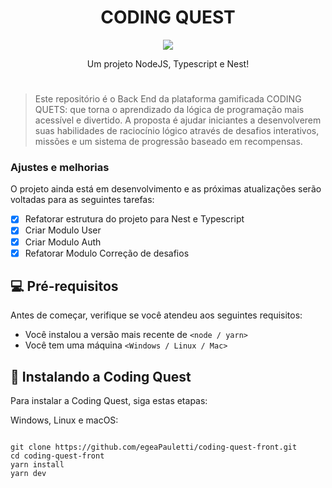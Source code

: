 <h1 align="center">CODING QUEST</h1>

<p align="center">
    <img src="https://skillicons.dev/icons?i=nodejs,typescript,nest,mysql,prisma" />
</p>
<div align="center">
  Um projeto NodeJS, Typescript e Nest!
</div>
<div>
<h1 align="center"></h1>
</div>

> Este repositório é o Back End da plataforma gamificada CODING QUETS: que torna o aprendizado da lógica de programação mais acessível e divertido. A proposta é ajudar iniciantes a desenvolverem suas habilidades de raciocínio lógico através de desafios interativos, missões e um sistema de progressão baseado em recompensas. 

### Ajustes e melhorias

O projeto ainda está em desenvolvimento e as próximas atualizações serão voltadas para as seguintes tarefas:

- [x] Refatorar estrutura do projeto para Nest e Typescript
- [x] Criar Modulo User
- [x] Criar Modulo Auth
- [x] Refatorar Modulo Correção de desafios

## 💻 Pré-requisitos

Antes de começar, verifique se você atendeu aos seguintes requisitos:

- Você instalou a versão mais recente de `<node / yarn>`
- Você tem uma máquina `<Windows / Linux / Mac>`

## 🚀 Instalando a Coding Quest

Para instalar a Coding Quest, siga estas etapas:

Windows, Linux e macOS:

```

git clone https://github.com/egeaPauletti/coding-quest-front.git
cd coding-quest-front
yarn install
yarn dev

```
